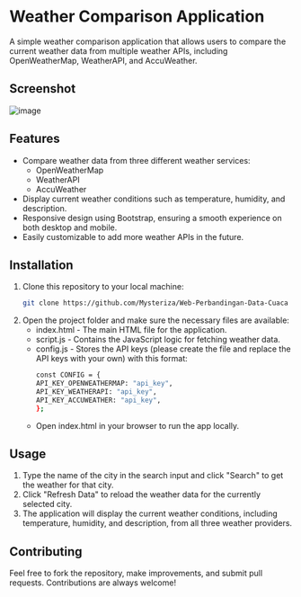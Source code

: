 # Weather Comparison Application

A simple weather comparison application that allows users to compare the current weather data from multiple weather APIs, including OpenWeatherMap, WeatherAPI, and AccuWeather.

## Screenshot
![image](https://github.com/user-attachments/assets/f88556f6-020c-48d8-9886-a774cc1dd6f5)

## Features

- Compare weather data from three different weather services:
  - OpenWeatherMap
  - WeatherAPI
  - AccuWeather
- Display current weather conditions such as temperature, humidity, and description.
- Responsive design using Bootstrap, ensuring a smooth experience on both desktop and mobile.
- Easily customizable to add more weather APIs in the future.

## Installation

1. Clone this repository to your local machine:
   ```bash
   git clone https://github.com/Mysteriza/Web-Perbandingan-Data-Cuaca
2. Open the project folder and make sure the necessary files are available:
   - index.html - The main HTML file for the application.
   - script.js - Contains the JavaScript logic for fetching weather data.
   - config.js - Stores the API keys (please create the file and replace the API keys with your own) with this format:
     ```bash
     const CONFIG = {
     API_KEY_OPENWEATHERMAP: "api_key",
     API_KEY_WEATHERAPI: "api_key",
     API_KEY_ACCUWEATHER: "api_key",
     };
   - Open index.html in your browser to run the app locally.

## Usage
1. Type the name of the city in the search input and click "Search" to get the weather for that city.
2. Click "Refresh Data" to reload the weather data for the currently selected city.
3. The application will display the current weather conditions, including temperature, humidity, and description, from all three weather providers.

## Contributing
Feel free to fork the repository, make improvements, and submit pull requests. Contributions are always welcome!

